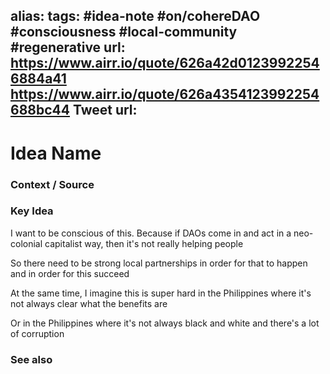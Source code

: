 alias: 
tags: #idea-note #on/cohereDAO #consciousness #local-community #regenerative
url: https://www.airr.io/quote/626a42d01239922546884a41
https://www.airr.io/quote/626a4354123992254688bc44
Tweet url: 
---
# Idea Name

### Context / Source


### Key Idea

I want to be conscious of this. Because if DAOs come in and act in a neo-colonial capitalist way, then it's not really helping people

So there need to be strong local partnerships in order for that to happen and in order for this succeed

At the same time, I imagine this is super hard in the Philippines where it's not always clear what the benefits are

Or in the Philippines where it's not always black and white and there's a lot of corruption

### See also
